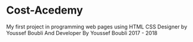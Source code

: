 # Cost-Acedemy
My first project in programming web pages using HTML CSS 
Designer by Youssef Boubli And Developer By Youssef Boubli 
2017 - 2018

